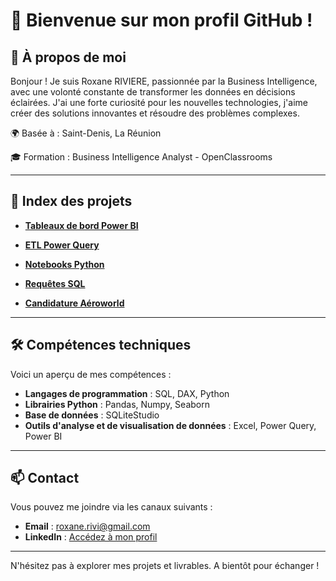 # 👋 Bienvenue sur mon profil GitHub !

## 🎯 À propos de moi
Bonjour ! Je suis Roxane RIVIERE, passionnée par la Business Intelligence, avec une volonté constante de transformer les données en décisions éclairées.
J'ai une forte curiosité pour les nouvelles technologies, j'aime créer des solutions innovantes et résoudre des problèmes complexes.  

🌍 Basée à : Saint-Denis, La Réunion

🎓 Formation : Business Intelligence Analyst - OpenClassrooms

---

## 📑 Index des projets
- **[Tableaux de bord Power BI](https://github.com/Roxane-R/POWER-BI)**

- **[ETL Power Query](https://github.com/Roxane-R/POWER-QUERY)**

- **[Notebooks Python](https://github.com/Roxane-R/PYTHON)**

- **[Requêtes SQL](https://github.com/Roxane-R/SQL)**

- **[Candidature Aéroworld](https://github.com/Roxane-R/AEROWORLD)**

---

## 🛠️ Compétences techniques
Voici un aperçu de mes compétences :
- **Langages de programmation** : SQL, DAX, Python
- **Librairies Python** : Pandas, Numpy, Seaborn
- **Base de données** : SQLiteStudio
- **Outils d'analyse et de visualisation de données** : Excel, Power Query, Power BI
   
---

## 📫 Contact
Vous pouvez me joindre via les canaux suivants :
- **Email** : roxane.rivi@gmail.com
- **LinkedIn** : [Accédez à mon profil](https://www.linkedin.com/in/roxane-riviere/)

---
N'hésitez pas à explorer mes projets et livrables. A bientôt pour échanger ! 
